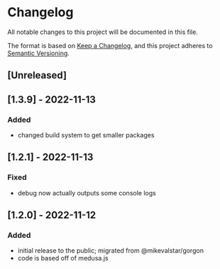 # Changelog

All notable changes to this project will be documented in this file.

The format is based on [Keep a Changelog](https://keepachangelog.com/en/1.0.0/),
and this project adheres to [Semantic Versioning](https://semver.org/spec/v2.0.0.html).

## [Unreleased]

## [1.3.9] - 2022-11-13

### Added

- changed build system to get smaller packages

## [1.2.1] - 2022-11-13

### Fixed

- debug now actually outputs some console logs

## [1.2.0] - 2022-11-12

### Added
- initial release to the public; migrated from @mikevalstar/gorgon
- code is based off of medusa.js
